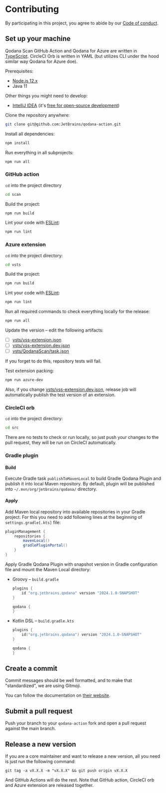 # Contributing

By participating in this project, you agree to abide by our [Code of conduct](.github/CODE_OF_CONDUCT.md).

## Set up your machine

Qodana Scan GitHub Action and Qodana for Azure are written in [TypeScript](https://www.typescriptlang.org). CircleCI Orb is written in YAML (but utilizes CLI under the hood similar way Qodana for Azure doe).

Prerequisites:

- [Node.js 12.x](https://nodejs.org/)
- Java 11

Other things you might need to develop:

- [IntelliJ IDEA](https://www.jetbrains.com/idea/) (it's [free for open-source development](https://www.jetbrains.com/community/opensource/))

Clone the repository anywhere:

```sh
git clone git@github.com:JetBrains/qodana-action.git
```

Install all dependencies:

```sh
npm install
```

Run everything in all subprojects:

```sh
npm run all
```

### GitHub action

`cd` into the project directory

```sh
cd scan
```

Build the project:

```sh
npm run build
```

Lint your code with [ESLint](https://eslint.org/):

```sh
npm run lint
```

### Azure extension

`cd` into the project directory:

```sh
cd vsts
```

Build the project:

```sh
npm run build
```

Lint your code with [ESLint](https://eslint.org/):

```sh
npm run lint
```

Run all required commands to check everything locally for the release:

```sh
npm run all
```

Update the version – edit the following artifacts:

- [ ] [vsts/vss-extension.json](vsts/vss-extension.json)
- [ ] [vsts/vss-extension.dev.json](vsts/vss-extension.dev.json)
- [ ] [vsts/QodanaScan/task.json](vsts/QodanaScan/task.json)

If you forget to do this, repository tests will fail.

Test extension packing:

```sh
npm run azure-dev
```

Also, if you change [vsts/vss-extension.dev.json](vsts/vss-extension.dev.json), release job will automatically publish the test version of an extension. 

### CircleCI orb

`cd` into the project directory:

```sh
cd src
```

There are no tests to check or run locally, so just push your changes to the pull request, they will be run on CircleCI automatically.

### Gradle plugin

#### Build

Execute Gradle task `publishToMavenLocal` to build Gradle Qodana Plugin and publish it into local Maven repository.
By default, plugin will be published into `~/.mvn/org/jetbrains/qodana/` directory.

#### Apply

Add Maven local repository into available repositories in your Gradle project.
For this you need to add following lines at the beginning of `settings.gradle[.kts]` file:

```groovy
pluginManagement {
    repositories {
        mavenLocal()
        gradlePluginPortal()
    }
}
```

Apply Gradle Qodana Plugin with snapshot version in Gradle configuration file and mount the Maven Local directory:

- Groovy – `build.gradle`

  ```groovy
  plugins {
      id "org.jetbrains.qodana" version "2024.1.0-SNAPSHOT"
  }
  
  qodana {
  }
  ```

- Kotlin DSL – `build.gradle.kts`

  ```kotlin
  plugins {
      id("org.jetbrains.qodana") version "2024.1.0-SNAPSHOT"
  }

  qodana {
  }
  ```

## Create a commit

Commit messages should be well formatted, and to make that "standardized", we are using Gitmoji.

You can follow the documentation on
[their website](https://gitmoji.dev).


## Submit a pull request

Push your branch to your `qodana-action` fork and open a pull request against the
main branch.

## Release a new version

If you are a core maintainer and want to release a new version, all you need is just run the following command:

```shell
git tag -a vX.X.X -m "vX.X.X" && git push origin vX.X.X
```

And GitHub Actions will do the rest. Note that GitHub action, CircleCI orb and Azure extension are released together.
